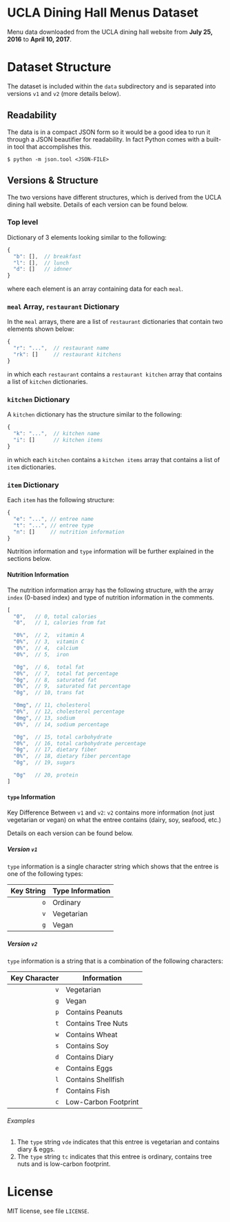 # UCLA Dining Hall Menus Dataset

Menu data downloaded from the UCLA dining hall website from **July 25, 2016** to **April 10, 2017**.

# Dataset Structure

The dataset is included within the `data` subdirectory and is separated into versions `v1` and `v2` (more details below).

## Readability

The data is in a compact JSON form so it would be a good idea to run it through a JSON beautifier for readability. In fact Python comes with a built-in tool that accomplishes this.

```shell
$ python -m json.tool <JSON-FILE>
```

## Versions & Structure

The two versions have different structures, which is derived from the UCLA dining hall website. Details of each version can be found below.

### Top level

Dictionary of 3 elements looking similar to the following:

```js
{
  "b": [],  // breakfast
  "l": [],  // lunch
  "d": []   // idnner
}
```

where each element is an array containing data for each `meal`.

### `meal` Array, `restaurant` Dictionary

In the `meal` arrays, there are a list of `restaurant` dictionaries that contain two elements shown below:

```js
{
  "r": "...",  // restaurant name
  "rk": []     // restaurant kitchens
}
```

in which each `restaurant` contains a `restaurant kitchen` array that contains a list of `kitchen` dictionaries.

### `kitchen` Dictionary

A `kitchen` dictionary has the structure similar to the following:

```js
{
  "k": "...",  // kitchen name
  "i": []      // kitchen items
}
```

in which each `kitchen` contains a `kitchen items` array that contains a list of `item` dictionaries.

### `item` Dictionary

Each `item` has the following structure:

```js
{
  "e": "...", // entree name
  "t": "...", // entree type
  "n": []     // nutrition information
}
```

Nutrition information and `type` information will be further explained in the sections below.

#### Nutrition Information

The nutrition information array has the following structure, with the array `index` (0-based index) and type of nutrition information in the comments.

```js
[
  "0",   // 0, total calories
  "0",   // 1, calories from fat

  "0%",  // 2,  vitamin A
  "0%",  // 3,  vitamin C
  "0%",  // 4,  calcium
  "0%",  // 5,  iron

  "0g",  // 6,  total fat
  "0%",  // 7,  total fat percentage
  "0g",  // 8,  saturated fat
  "0%",  // 9,  saturated fat percentage
  "0g",  // 10, trans fat

  "0mg", // 11, cholesterol
  "0%",  // 12, cholesterol percentage
  "0mg", // 13, sodium
  "0%",  // 14, sodium percentage

  "0g",  // 15, total carbohydrate
  "0%",  // 16, total carbohydrate percentage
  "0g",  // 17, dietary fiber
  "0%",  // 18, dietary fiber percentage
  "0g",  // 19, sugars

  "0g"   // 20, protein
]
```

#### `type` Information

Key Difference Between `v1` and `v2`: `v2` contains more information (not just vegetarian or vegan) on what the entree contains (dairy, soy, seafood, etc.)

Details on each version can be found below.

##### Version `v1`

`type` information is a single character string which shows that the entree is one of the following types:

| Key String | Type Information |
| ---------: | ---------------- |
|        `o` | Ordinary         |
|        `v` | Vegetarian       |
|        `g` | Vegan            |

##### Version `v2`

`type` information is a string that is a combination of the following characters:

| Key Character | Information          |
| ------------: | -------------------- |
|           `v` | Vegetarian           |
|           `g` | Vegan                |
|           `p` | Contains Peanuts     |
|           `t` | Contains Tree Nuts   |
|           `w` | Contains Wheat       |
|           `s` | Contains Soy         |
|           `d` | Contains Diary       |
|           `e` | Contains Eggs        |
|           `l` | Contains Shellfish   |
|           `f` | Contains Fish        |
|           `c` | Low-Carbon Footprint |

###### Examples

1. The `type` string `vde` indicates that this entree is vegetarian and contains diary & eggs.
2. The `type` string `tc` indicates that this entree is ordinary, contains tree nuts and is low-carbon footprint.

# License

MIT license, see file `LICENSE`.
